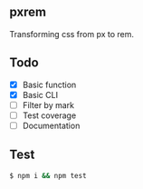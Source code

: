 ## pxrem

Transforming css from px to rem.

## Todo

- [x] Basic function
- [x] Basic CLI
- [ ] Filter by mark
- [ ] Test coverage
- [ ] Documentation

## Test

```bash
$ npm i && npm test
```

